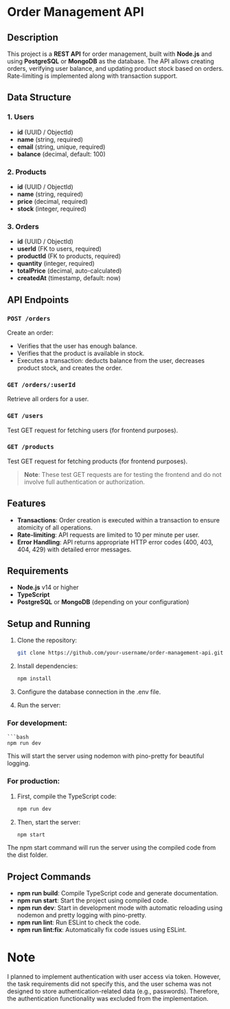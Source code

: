 # Order Management API

## Description

This project is a **REST API** for order management, built with **Node.js** and using **PostgreSQL** or **MongoDB** as the database. The API allows creating orders, verifying user balance, and updating product stock based on orders. Rate-limiting is implemented along with transaction support.

## Data Structure

### 1. Users
- **id** (UUID / ObjectId)
- **name** (string, required)
- **email** (string, unique, required)
- **balance** (decimal, default: 100)

### 2. Products
- **id** (UUID / ObjectId)
- **name** (string, required)
- **price** (decimal, required)
- **stock** (integer, required)

### 3. Orders
- **id** (UUID / ObjectId)
- **userId** (FK to users, required)
- **productId** (FK to products, required)
- **quantity** (integer, required)
- **totalPrice** (decimal, auto-calculated)
- **createdAt** (timestamp, default: now)

## API Endpoints

### `POST /orders`
Create an order:
- Verifies that the user has enough balance.
- Verifies that the product is available in stock.
- Executes a transaction: deducts balance from the user, decreases product stock, and creates the order.

### `GET /orders/:userId`
Retrieve all orders for a user.

### `GET /users`
Test GET request for fetching users (for frontend purposes).

### `GET /products`
Test GET request for fetching products (for frontend purposes).

> **Note**: These test GET requests are for testing the frontend and do not involve full authentication or authorization.

## Features

- **Transactions**: Order creation is executed within a transaction to ensure atomicity of all operations.
- **Rate-limiting**: API requests are limited to 10 per minute per user.
- **Error Handling**: API returns appropriate HTTP error codes (400, 403, 404, 429) with detailed error messages.

## Requirements

- **Node.js** v14 or higher
- **TypeScript**
- **PostgreSQL** or **MongoDB** (depending on your configuration)

## Setup and Running

1. Clone the repository:

   ```bash
   git clone https://github.com/your-username/order-management-api.git

2. Install dependencies:

    ```bash
   npm install
   
3. Configure the database connection in the .env file.

4. Run the server:

### For development:

    ```bash
    npm run dev  

This will start the server using nodemon with pino-pretty for beautiful logging.

### For production:
1. First, compile the TypeScript code:

    ```bash
    npm run dev

2. Then, start the server:

    ```bash
    npm start
The npm start command will run the server using the compiled code from the dist folder.

## Project Commands
- **npm run build**: Compile TypeScript code and generate documentation.
- **npm run start**: Start the project using compiled code.
- **npm run dev**: Start in development mode with automatic reloading using nodemon and pretty logging with pino-pretty.
- **npm run lint**: Run ESLint to check the code.
- **npm run lint:fix**: Automatically fix code issues using ESLint.

# Note
I planned to implement authentication with user access via token. However, the task requirements did not specify this, and the user schema was not designed to store authentication-related data (e.g., passwords). Therefore, the authentication functionality was excluded from the implementation.